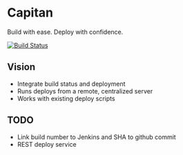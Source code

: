 # Capitan

Build with ease. Deploy with confidence.

[![Build Status](https://secure.travis-ci.org/rossta/capitan.png?branch=master)](http://travis-ci.org/rossta/capitan)

## Vision

* Integrate build status and deployment
* Runs deploys from a remote, centralized server
* Works with existing deploy scripts

## TODO

* Link build number to Jenkins and SHA to github commit
* REST deploy service